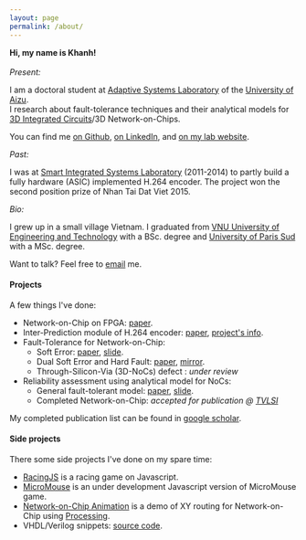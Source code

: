 ```yaml
---
layout: page
permalink: /about/
---
```


**Hi, my name is Khanh!**<br><br>
_Present:_

I am a doctoral student at [Adaptive Systems Laboratory](http://adaptive.u-aizu.ac.jp) of the [University of Aizu](http://www.u-aizu.ac.jp/en/).  <br>
I research about fault-tolerance techniques and their analytical models for [3D Integrated Circuits](https://en.wikipedia.org/wiki/Three-dimensional_integrated_circuit)/3D Network-on-Chips.

You can find me [on Github](https://github.com/khanhdang), [on LinkedIn](https://www.linkedin.com/in/dnk0904/), and [on my lab website](http://adaptive.u-aizu.ac.jp/?page_id=849).

_Past:_

I was at [Smart Integrated Systems Laboratory](http://sis.uet.vnu.edu.vn/en) (2011-2014) to partly build a fully hardware (ASIC) implemented H.264 encoder. The project won the second position prize of Nhan Tai Dat Viet 2015. 

_Bio:_

I grew up in a small village Vietnam. I graduated from [VNU University of Engineering and Technology](http://e.uet.vnu.edu.vn/) with a BSc. degree and [University of Paris Sud](http://www.u-psud.fr/en/index.html) with a MSc. degree.

Want to talk? Feel free to [email](mailto:khanh.n.dang@ieee.org) me.
#### Projects
A few things I've done:

- Network-on-Chip on FPGA: [paper](http://eprints.uet.vnu.edu.vn/eprints/id/eprint/48).
- Inter-Prediction module of H.264 encoder: [paper](http://ieeexplore.ieee.org/document/6868813/?reload=true&arnumber=6868813), [project's info](http://vnu.edu.vn/eng/?C2422/N18037/Success-in-Designing-and-Manufacturing-Video-Encoding-Microchip-VENGME-H.264-AVC.htm).
- Fault-Tolerance for Network-on-Chip:
	- Soft Error: [paper](http://ieeexplore.ieee.org/document/7314025/), [slide](http://www.dangnamkhanh.com/files/ICICDT2016_Slide_Final_Khanh.pdf).
	- Dual Soft Error and Hard Fault: [paper](http://link.springer.com/article/10.1007/s11227-016-1951-0), [mirror](http://www.readcube.com/articles/10.1007/s11227-016-1951-0?author_access_token=uKzWKtEJ_GhzIqhc7TjlMve4RwlQNchNByi7wbcMAY5NWwk-xulsRxmXW0g2yKdaTbK54tRK3S9oDfnnkVerYuXh6kcGkYFBbCWGsT-1LGyGXrbvesHBJRtV2XEzd16K02hhSpFUmrmhMtyNiUCg9Q%3D%3D).
	- Through-Silicon-Via (3D-NoCs) defect : _under review_
- Reliability assessment using analytical model for NoCs:
	- General fault-tolerant model: [paper](http://ieeexplore.ieee.org/document/7796106/), [slide](http://www.dangnamkhanh.com/files/ATS2016_Dang_slides.pdf).
	- Completed Network-on-Chip: _accepted for publication @ [TVLSI](http://ieeexplore.ieee.org/xpl/RecentIssue.jsp?punumber=92)_

My completed publication list can be found in [google scholar](https://scholar.google.com/citations?user=mQbqkUMAAAAJ&hl=en&oi=sra).
#### Side projects
There some side projects I've done on my spare time:
- [RacingJS](http://www.dangnamkhanh.com/RacingJS/RacingJS/) is a racing game on Javascript.
- [MicroMouse](http://www.dangnamkhanh.com/MicroMouse) is an under development Javascript version of MicroMouse game.
- [Network-on-Chip Animation](http://www.dangnamkhanh.com/noc_ani) is a demo of XY routing for Network-on-Chip using [Processing](http://processing.org).
- VHDL/Verilog snippets: [source code](https://github.com/hdl-noodles/spaghetti).
